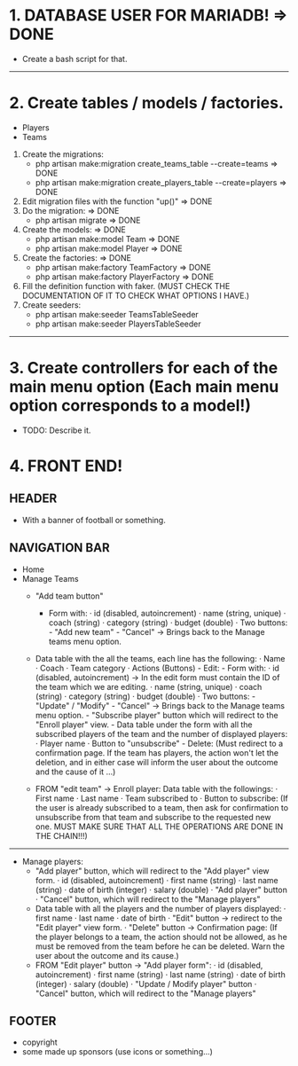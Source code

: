 # 1. DATABASE USER FOR MARIADB! => DONE
- Create a bash script for that.

---

# 2. Create tables / models / factories.
- Players
- Teams

1. Create the migrations:
    - php artisan make:migration create_teams_table --create=teams => DONE
    - php artisan make:migration create_players_table --create=players => DONE
2. Edit migration files with the function "up()" => DONE
3. Do the migration: => DONE
    - php artisan migrate => DONE
4. Create the models: => DONE
    - php artisan make:model Team => DONE
    - php artisan make:model Player => DONE
5. Create the factories: => DONE
    - php artisan make:factory TeamFactory => DONE
    - php artisan make:factory PlayerFactory => DONE
6. Fill the definition function with faker.
   (MUST CHECK THE DOCUMENTATION OF IT TO CHECK WHAT OPTIONS I HAVE.)
7. Create seeders:
    - php artisan make:seeder TeamsTableSeeder
    - php artisan make:seeder PlayersTableSeeder

---

# 3. Create controllers for each of the main menu option (Each main menu option corresponds to a model!)
- TODO: Describe it.

# 4. FRONT END!
## HEADER
- With a banner of football or something.

## NAVIGATION BAR

- Home
- Manage Teams
    - "Add team button"
        - Form with:
            · id (disabled, autoincrement)
            · name (string, unique)
            · coach (string)
            · category (string)
            · budget (double)
            · Two buttons:
                - "Add new team"
                - "Cancel" -> Brings back to the Manage teams menu option.
    - Data table with the all the teams, each line has the following:
        · Name
        · Coach
        · Team category
        · Actions (Buttons)
            - Edit:
                - Form with:
                    · id (disabled, autoincrement) -> In the edit form must contain the
                                                      ID of the team which we are editing.
                    · name (string, unique)
                    · coach (string)
                    · category (string)
                    · budget (double)
                    · Two buttons:
                        - "Update" / "Modify"
                        - "Cancel" -> Brings back to the Manage teams menu option.
                - "Subscribe player" button which will redirect to the "Enroll player" view.
                - Data table under the form with all the subscribed players of the
                  team and the number of displayed players:
                    · Player name
                    · Button to "unsubscribe"
            - Delete:
                (Must redirect to a confirmation page. If the team has players,
                the action won't let the deletion, and in either case will inform
                the user about the outcome and the cause of it ...)

    - FROM "edit team" -> Enroll player:
        Data table with the followings:
            · First name
            · Last name
            · Team subscribed to
            · Button to subscribe:
                (If the user is already subscribed to a team, then ask for confirmation to
                unsubscribe from that team and subscribe to the requested new one.
                MUST MAKE SURE THAT ALL THE OPERATIONS ARE DONE IN THE CHAIN!!!)

---

- Manage players:
    - "Add player" button, which will redirect to the "Add player" view form.
            · id (disabled, autoincrement)
            · first name (string)
            · last name (string)
            · date of birth (integer)
            · salary (double)
            · "Add player" button
            · "Cancel" button, which will redirect to the "Manage players"
    - Data table with all the players and the number of players displayed:
        · first name
        · last name
        · date of birth
        · "Edit" button -> redirect to the "Edit player" view form.
        · "Delete" button -> Confirmation page:
                                (If the player belongs to a team, the action
                                should not be allowed, as he must be removed
                                from the team before he can be deleted.
                                Warn the user about the outcome and its cause.)
    - FROM "Edit player" button -> "Add player form":
        · id (disabled, autoincrement)
        · first name (string)
        · last name (string)
        · date of birth (integer)
        · salary (double)
        · "Update / Modify player" button
        · "Cancel" button, which will redirect to the "Manage players"

## FOOTER
- copyright
- some made up sponsors (use icons or something...)



